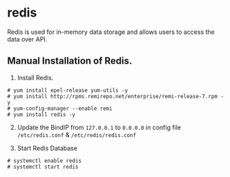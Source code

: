 # redis

Redis is used for in-memory data storage and allows users to access the data over API. 

## Manual Installation of Redis.

1. Install Redis.

```
# yum install epel-release yum-utils -y
# yum install http://rpms.remirepo.net/enterprise/remi-release-7.rpm -y
# yum-config-manager --enable remi
# yum install redis -y
```

2. Update the BindIP from `127.0.0.1` to `0.0.0.0` in config file `/etc/redis.conf` & `/etc/redis/redis.conf`


3. Start Redis Database

```
# systemctl enable redis
# systemctl start redis
```

